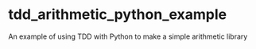 # tdd_arithmetic_python_example
An example of using TDD with Python to make a simple arithmetic library
